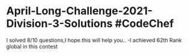 # April-Long-Challenge-2021-Division-3-Solutions #CodeChef
I solved 8/10 questions,I hope this will help you..
-I achieved 62th Rank global in this contest
